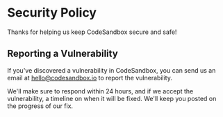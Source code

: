 # Security Policy

Thanks for helping us keep CodeSandbox secure and safe!

## Reporting a Vulnerability

If you've discovered a vulnerability in CodeSandbox, you can send us an email at
hello@codesandbox.io to report the vulnerability.

We'll make sure to respond within 24 hours, and if we accept the vulnerability,
a timeline on when it will be fixed. We'll keep you posted on the progress of
our fix.
